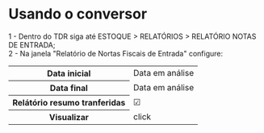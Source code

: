 <h1>Usando o conversor</h1>

1 - Dentro do TDR siga até ESTOQUE > RELATÓRIOS > RELATÓRIO NOTAS DE ENTRADA; <br>
2 - Na janela "Relatório de Nortas Fiscais de Entrada" configure:<br>
<table>
  <tbody>
    <tr>
      <th scope="row">Data inicial</th>
      <td>Data em análise</td>
    </tr>
     <tr>
      <th scope="row">Data final</th>
      <td>Data em análise</td>
    </tr>
      <th scope="row">Relátório resumo tranferidas</th>
      <td>☑</td>
    </tr>
    <tr>
      <th scope="row">Visualizar</th>
      <td>click</td>
    </tr>
  </tbody>
 

</table>
